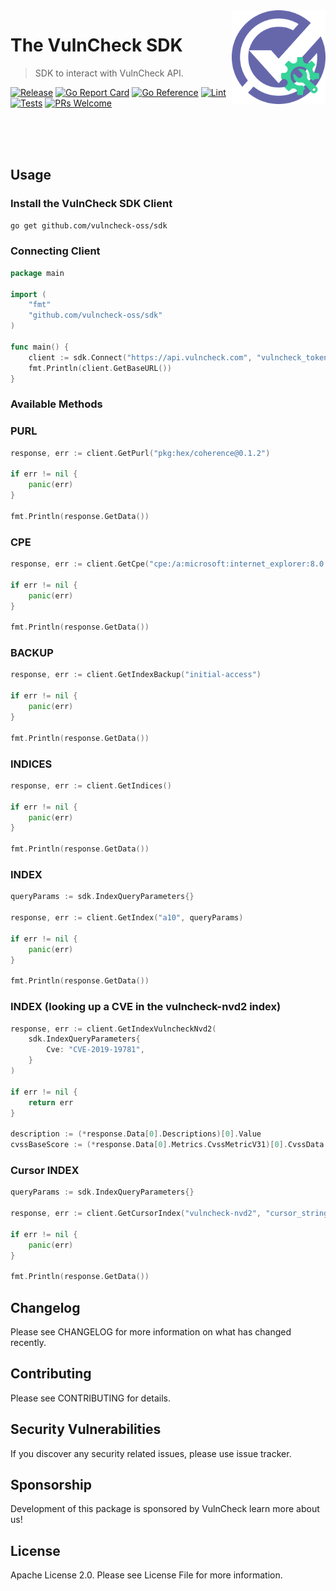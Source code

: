 <img src="/logo-sdk.png" align="right" alt="VulnCheck Logo" width="150" />


# The VulnCheck SDK
> SDK to interact with VulnCheck API.

[![Release](https://img.shields.io/github/v/release/vulncheck-oss/sdk)](https://github.com/vulncheck-oss/sdk/releases)
[![Go Report Card](https://goreportcard.com/badge/github.com/vulncheck-oss/sdk)](https://goreportcard.com/report/github.com/vulncheck-oss/sdk)
[![Go Reference](https://pkg.go.dev/badge/github.com/vulncheck-oss/sdk.svg)](https://pkg.go.dev/github.com/vulncheck-oss/sdk)
[![Lint](https://github.com/vulncheck-oss/sdk/actions/workflows/lint.yml/badge.svg)](https://github.com/vulncheck-oss/sdk/actions/workflows/lint.yml)
[![Tests](https://github.com/vulncheck-oss/sdk/actions/workflows/test.yml/badge.svg)](https://github.com/vulncheck-oss/sdk/actions/workflows/test.yml)
[![PRs Welcome](https://img.shields.io/badge/PRs-welcome-brightgreen.svg)](https://github.com/vulncheck-oss/sdk/pulls)


<br />
<br />
<br />

## Usage

### Install the VulnCheck SDK Client

```bash
go get github.com/vulncheck-oss/sdk
```

### Connecting Client

```go
package main

import (
	"fmt"
	"github.com/vulncheck-oss/sdk"
)

func main() {
    client := sdk.Connect("https://api.vulncheck.com", "vulncheck_token")
    fmt.Println(client.GetBaseURL())
}
```


### Available Methods


### PURL
```go
response, err := client.GetPurl("pkg:hex/coherence@0.1.2")

if err != nil {
    panic(err)
}

fmt.Println(response.GetData())
```

### CPE
```go
response, err := client.GetCpe("cpe:/a:microsoft:internet_explorer:8.0.6001:beta")

if err != nil {
    panic(err)
}

fmt.Println(response.GetData())
```

### BACKUP
```go
response, err := client.GetIndexBackup("initial-access")

if err != nil {
    panic(err)
}

fmt.Println(response.GetData())
```

### INDICES
```go
response, err := client.GetIndices()

if err != nil {
    panic(err)
}

fmt.Println(response.GetData())
```

### INDEX
```go
queryParams := sdk.IndexQueryParameters{}

response, err := client.GetIndex("a10", queryParams)

if err != nil {
    panic(err)
}

fmt.Println(response.GetData())
```

### INDEX (looking up a CVE in the vulncheck-nvd2 index)
```go
response, err := client.GetIndexVulncheckNvd2(
    sdk.IndexQueryParameters{
        Cve: "CVE-2019-19781",
    }
)

if err != nil {
    return err
}

description := (*response.Data[0].Descriptions)[0].Value
cvssBaseScore := (*response.Data[0].Metrics.CvssMetricV31)[0].CvssData.BaseScore
```

### Cursor INDEX
```go
queryParams := sdk.IndexQueryParameters{}

response, err := client.GetCursorIndex("vulncheck-nvd2", "cursor_string", queryParams)

if err != nil {
    panic(err)
}

fmt.Println(response.GetData())
```

## Changelog

Please see CHANGELOG for more information on what has changed recently.

## Contributing

Please see CONTRIBUTING for details.

## Security Vulnerabilities

If you discover any security related issues, please use issue tracker.

## Sponsorship

Development of this package is sponsored by VulnCheck learn more about us!

## License

Apache License 2.0. Please see License File for more information.
